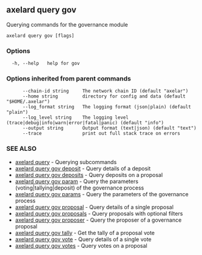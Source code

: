 ## axelard query gov

Querying commands for the governance module

```
axelard query gov [flags]
```

### Options

```
  -h, --help   help for gov
```

### Options inherited from parent commands

```
      --chain-id string     The network chain ID (default "axelar")
      --home string         directory for config and data (default "$HOME/.axelar")
      --log_format string   The logging format (json|plain) (default "plain")
      --log_level string    The logging level (trace|debug|info|warn|error|fatal|panic) (default "info")
      --output string       Output format (text|json) (default "text")
      --trace               print out full stack trace on errors
```

### SEE ALSO

* [axelard query](axelard_query.md)	 - Querying subcommands
* [axelard query gov deposit](axelard_query_gov_deposit.md)	 - Query details of a deposit
* [axelard query gov deposits](axelard_query_gov_deposits.md)	 - Query deposits on a proposal
* [axelard query gov param](axelard_query_gov_param.md)	 - Query the parameters (voting|tallying|deposit) of the governance process
* [axelard query gov params](axelard_query_gov_params.md)	 - Query the parameters of the governance process
* [axelard query gov proposal](axelard_query_gov_proposal.md)	 - Query details of a single proposal
* [axelard query gov proposals](axelard_query_gov_proposals.md)	 - Query proposals with optional filters
* [axelard query gov proposer](axelard_query_gov_proposer.md)	 - Query the proposer of a governance proposal
* [axelard query gov tally](axelard_query_gov_tally.md)	 - Get the tally of a proposal vote
* [axelard query gov vote](axelard_query_gov_vote.md)	 - Query details of a single vote
* [axelard query gov votes](axelard_query_gov_votes.md)	 - Query votes on a proposal

